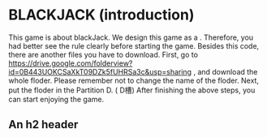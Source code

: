 BLACKJACK (introduction)
============
This game is about blackJack. We design this game as a . Therefore, you had better see the rule clearly before starting the game. 
Besides this code, there are another files you have to download.
First, go to https://drive.google.com/folderview?id=0B443UOKCSaXkT09DZk5fUHRSa3c&usp=sharing , and download the whole floder. Please remember not to change the name of the floder. Next, put the floder in the Partition D. ( D槽)
After finishing the above steps, you can start enjoying the game.


An h2 header
------------



